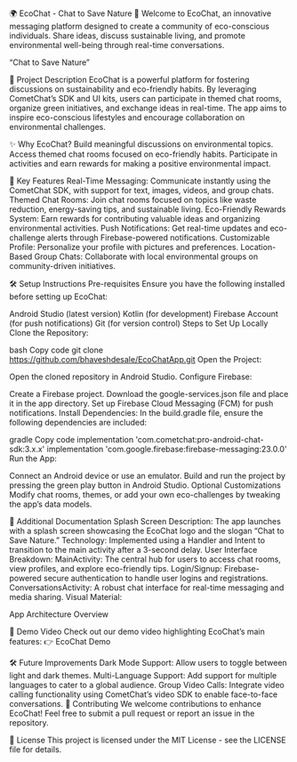 <Bold>🌍 EcoChat - Chat to Save Nature 🌿</Bold>
Welcome to EcoChat, an innovative messaging platform designed to create a community of eco-conscious individuals. Share ideas, discuss sustainable living, and promote environmental well-being through real-time conversations.


“Chat to Save Nature”

📖 Project Description
EcoChat is a powerful platform for fostering discussions on sustainability and eco-friendly habits. By leveraging CometChat’s SDK and UI kits, users can participate in themed chat rooms, organize green initiatives, and exchange ideas in real-time. The app aims to inspire eco-conscious lifestyles and encourage collaboration on environmental challenges.

✨ Why EcoChat?
Build meaningful discussions on environmental topics.
Access themed chat rooms focused on eco-friendly habits.
Participate in activities and earn rewards for making a positive environmental impact.

🚀 Key Features
Real-Time Messaging: Communicate instantly using the CometChat SDK, with support for text, images, videos, and group chats.
Themed Chat Rooms: Join chat rooms focused on topics like waste reduction, energy-saving tips, and sustainable living.
Eco-Friendly Rewards System: Earn rewards for contributing valuable ideas and organizing environmental activities.
Push Notifications: Get real-time updates and eco-challenge alerts through Firebase-powered notifications.
Customizable Profile: Personalize your profile with pictures and preferences.
Location-Based Group Chats: Collaborate with local environmental groups on community-driven initiatives.

🛠️ Setup Instructions
Pre-requisites
Ensure you have the following installed before setting up EcoChat:

Android Studio (latest version)
Kotlin (for development)
Firebase Account (for push notifications)
Git (for version control)
Steps to Set Up Locally
Clone the Repository:

bash
Copy code
git clone https://github.com/bhaveshdesale/EcoChatApp.git
Open the Project:

Open the cloned repository in Android Studio.
Configure Firebase:

Create a Firebase project.
Download the google-services.json file and place it in the app directory.
Set up Firebase Cloud Messaging (FCM) for push notifications.
Install Dependencies: In the build.gradle file, ensure the following dependencies are included:

gradle
Copy code
implementation 'com.cometchat:pro-android-chat-sdk:3.x.x'
implementation 'com.google.firebase:firebase-messaging:23.0.0'
Run the App:

Connect an Android device or use an emulator.
Build and run the project by pressing the green play button in Android Studio.
Optional Customizations
Modify chat rooms, themes, or add your own eco-challenges by tweaking the app’s data models.

📑 Additional Documentation
Splash Screen
Description: The app launches with a splash screen showcasing the EcoChat logo and the slogan “Chat to Save Nature.”
Technology: Implemented using a Handler and Intent to transition to the main activity after a 3-second delay.
User Interface Breakdown:
MainActivity: The central hub for users to access chat rooms, view profiles, and explore eco-friendly tips.
Login/Signup: Firebase-powered secure authentication to handle user logins and registrations.
ConversationsActivity: A robust chat interface for real-time messaging and media sharing.
Visual Material:

App Architecture Overview

🎥 Demo Video
Check out our demo video highlighting EcoChat’s main features:
👉 EcoChat Demo

🛠️ Future Improvements
Dark Mode Support: Allow users to toggle between light and dark themes.
Multi-Language Support: Add support for multiple languages to cater to a global audience.
Group Video Calls: Integrate video calling functionality using CometChat’s video SDK to enable face-to-face conversations.
🤝 Contributing
We welcome contributions to enhance EcoChat! Feel free to submit a pull request or report an issue in the repository.

📄 License
This project is licensed under the MIT License - see the LICENSE file for details.
